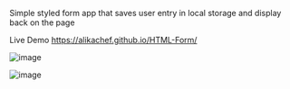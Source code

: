 Simple styled form app that saves user entry in local storage and display back on the page

Live Demo https://alikachef.github.io/HTML-Form/

![image](https://user-images.githubusercontent.com/70487686/177561757-b92a43aa-a616-439a-8ce9-ac2326998962.png)

![image](https://user-images.githubusercontent.com/70487686/177561973-d9523569-9375-4412-a4fa-ace36060d507.png)

